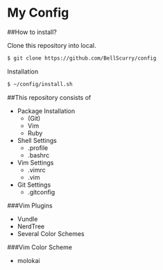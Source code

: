 <!--    GUIDE TO USE GITHUB MARKDOWN
  
Code Block
    '''
    my code 
    '''

Emoji
    http://www.emoji-cheat-sheet.com/
-->

My Config
==============================================
##How to install?

Clone this repository into local.
```sh
$ git clone https://github.com/BellScurry/config
```

Installation
```sh
$ ~/config/install.sh
```

##This repository consists of

* Package Installation
  * (Git)
  * Vim
  * Ruby
* Shell Settings
  * .profile
  * .bashrc
* Vim Settings
  * .vimrc
  * .vim
* Git Settings
  * .gitconfig

###Vim Plugins

* Vundle
* NerdTree
* Several Color Schemes

###Vim Color Scheme

* molokai
